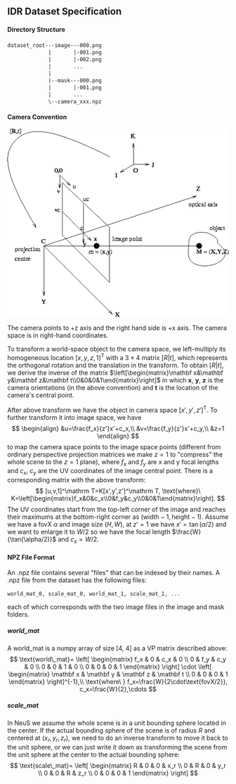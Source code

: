 ## IDR Dataset Specification

#### Directory Structure
```
dataset_root---image---000.png
             |       |-001.png
             |       |-002.png
             |       ...
             |
             |--mask---000.png
             |       |-001.png
             |       ...
             \--camera_xxx.npz
```

#### Camera Convention

![camera-coord](static/camera-coord.png)

The camera points to +z axis and the right hand side is +x axis. The camera space is in right-hand coordinates.

To transform a world-space object to the camera space, we left-multiply its homogeneous location $[x,y,z,1]^\mathrm T$ with a $3\times4$ matrix $[R|t]$, which represents the orthogonal rotation and the translation in the transform. To obtain $[R|t]$, we derive the inverse of the matrix $\left[\begin{matrix}\mathbf x&\mathbf y&\mathbf z&\mathbf t\\0&0&0&1\end{matrix}\right]$ in which $\mathbf x$, $\mathbf y$, $\mathbf z$ is the camera orientations (in the above convention) and $\mathbf t$ is the location of the camera's central point.

After above transform we have the object in camera space $[x',y',z']^\mathrm T$. To further transform it into image space, we have
$$
\begin{align}
&u=\frac{f_x}{z'}x'+c_x,\\
&v=\frac{f_y}{z'}x'+c_y,\\
&z=1
\end{align}
$$
to map the camera space points to the image space points (different from ordinary perspective projection matrices we make $z=1$ to "compress" the whole scene to the $z=1$ plane), where $f_x$ and $f_y$ are x and y focal lengths and $c_x$, $c_y$ are the UV coordinates of the image central point. There is a corresponding matrix with the above transform:
$$
[u,v,1]^\mathrm T=K[x',y',z']^\mathrm T, \text{where}\ K=\left[\begin{matrix}f_x&0&c_x\\0&f_y&c_y\\0&0&1\end{matrix}\right].
$$
The UV coordinates start from the top-left corner of the image and reaches their maximums at the bottom-right corner as $(\text{width}-1,\text{height}-1)$. Assume we have a fovX $\alpha$ and image size $(H, W)$, at $z'=1$ we have $x'=\tan(\alpha/2)$ and we want to enlarge it to $W/2$ so we have the focal length $\frac{W}{\tan(\alpha/2)}$ and $c_x=W/2$. 

#### NPZ File Format

An .npz file contains several "files" that can be indexed by their names. A .npz file from the dataset has the following files:

```
world_mat_0, scale_mat_0, world_mat_1, scale_mat_1, ...
```

each of which corresponds with the two image files in the image and mask folders.

##### world_mat

A world_mat is a numpy array of size [4, 4] as a VP matrix described above:
$$
\text{world\_mat}=
\left[
\begin{matrix}
f_x & 0 & c_x & 0 \\
0 & f_y & c_y & 0 \\
0 & 0 & 1 & 0 \\
0 & 0 & 0 & 1
\end{matrix}
\right]
\cdot
\left[
\begin{matrix}
\mathbf x & \mathbf y & \mathbf z & \mathbf t \\
0 & 0 & 0 & 1
\end{matrix}
\right]^{-1},\\
\text{where\ }
f_x=\frac{W}{2\cdot\text{fovX/2}},
c_x=\frac{W}{2},\cdots
$$

##### scale_mat

In NeuS we assume the whole scene is in a unit bounding sphere located in the center. If the actual bounding sphere of the scene is of radius $R$ and centered at $(x_r,y_r,z_r)$, we need to do an inverse transform to move it back to the unit sphere, or we can just write it down as transforming the scene from the unit sphere at the center to the actual bounding sphere:
$$
\text{scale\_mat}=
\left[
\begin{matrix}
R & 0 & 0 & x_r \\
0 & R & 0 & y_r \\
0 & 0 & R & z_r \\
0 & 0 & 0 & 1
\end{matrix}
\right]
$$

